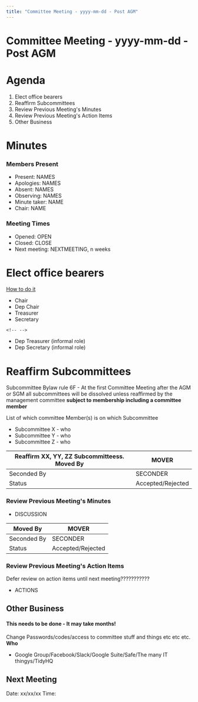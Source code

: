 ```yaml
---
title: "Committee Meeting - yyyy-mm-dd - Post AGM"
---
```

# Committee Meeting - yyyy-mm-dd - Post AGM

# Agenda

1.  Elect office bearers
2.  Reaffirm Subcommittees
3.  Review Previous Meeting's Minutes
4.  Review Previous Meeting's Action Items
5.  Other Business

# Minutes

### Members Present

-   Present: NAMES
-   Apologies: NAMES
-   Absent: NAMES
-   Observing: NAMES
-   Minute taker: NAME
-   Chair: NAME

### Meeting Times

-   Opened: OPEN
-   Closed: CLOSE
-   Next meeting: NEXTMEETING, n weeks

# Elect office bearers

[How to do it](https://wiki.artifactory.org.au/doku.php?id=constitution#election_of_office_bearers)

-   Chair
-   Dep Chair
-   Treasurer
-   Secretary

```{=html}
<!-- -->
```
-   Dep Treasurer (informal role)
-   Dep Secretary (informal role)

# Reaffirm Subcommittees

Subcommittee Bylaw rule 6F - At the first Committee Meeting after the AGM or SGM all subcommittees will be dissolved unless reaffirmed by the management committee **subject to membership including a committee member**

List of which committee Member(s) is on which Subcommittee

-   Subcommittee X - who
-   Subcommittee Y - who
-   Subcommittee Z - who

| Reaffirm XX, YY, ZZ Subcommitteess. Moved By | MOVER             |
|----------------------------------------------|-------------------|
| Seconded By                                  | SECONDER          |
| Status                                       | Accepted/Rejected |

### Review Previous Meeting's Minutes

-   DISCUSSION

| Moved By    | MOVER             |
|-------------|-------------------|
| Seconded By | SECONDER          |
| Status      | Accepted/Rejected |

### Review Previous Meeting's Action Items

Defer review on action items until next meeting???????????

-   ACTIONS

## Other Business

#### This needs to be done - It may take months!

Change Passwords/codes/access to committee stuff and things etc etc etc. **Who**

-   Google Group/Facebook/Slack/Google Suite/Safe/The many IT thingys/TidyHQ

## Next Meeting

Date: xx/xx/xx Time:
